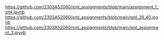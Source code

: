 https://github.com/2303A52060/sml_assignments/blob/main/assignment_1_sml.ipynb
https://github.com/2303A52060/sml_assignments/blob/main/sml_39_40.ipynb
https://github.com/2303A52060/sml_assignments/blob/main/sml_assignment_3.ipynb
